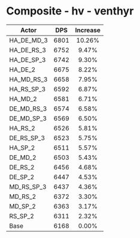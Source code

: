 # Composite - hv - venthyr
| Actor | DPS | Increase |
|---|:---:|:---:|
|HA_DE_MD_3|6801|10.26%|
|HA_DE_RS_3|6752|9.47%|
|HA_DE_SP_3|6742|9.30%|
|HA_DE_2|6675|8.22%|
|HA_MD_RS_3|6658|7.95%|
|HA_RS_SP_3|6592|6.87%|
|HA_MD_2|6581|6.71%|
|DE_MD_RS_3|6574|6.58%|
|DE_MD_SP_3|6569|6.50%|
|HA_RS_2|6526|5.81%|
|DE_RS_SP_3|6523|5.75%|
|HA_SP_2|6511|5.57%|
|DE_MD_2|6503|5.43%|
|DE_RS_2|6456|4.68%|
|DE_SP_2|6447|4.53%|
|MD_RS_SP_3|6437|4.36%|
|MD_RS_2|6372|3.30%|
|MD_SP_2|6363|3.17%|
|RS_SP_2|6311|2.32%|
|Base|6168|0.00%|
